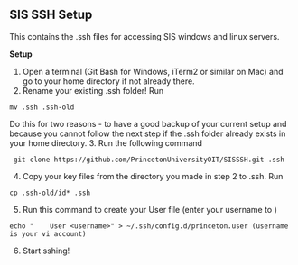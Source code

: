 ## SIS SSH Setup
This contains the .ssh files for accessing SIS windows and linux servers.

**Setup**

 1. Open a terminal (Git Bash for Windows, iTerm2 or similar on Mac) and go to your home directory if not already there. 
 2. Rename your existing .ssh folder! Run
 ```
 mv .ssh .ssh-old
 ``` 
 Do this for two reasons - to have a good backup of your current setup and because you cannot follow the next step if the .ssh folder already exists in your home directory.
 3. Run the following command 
```
 git clone https://github.com/PrincetonUniversityOIT/SISSSH.git .ssh
```
 4. Copy your key files from the directory you made in step 2 to .ssh. Run
```
cp .ssh-old/id* .ssh
```  
 5. Run this command to create your User file (enter your username to <username>)
```
echo "    User <username>" > ~/.ssh/config.d/princeton.user (username is your vi account)
```
 6. Start sshing!
